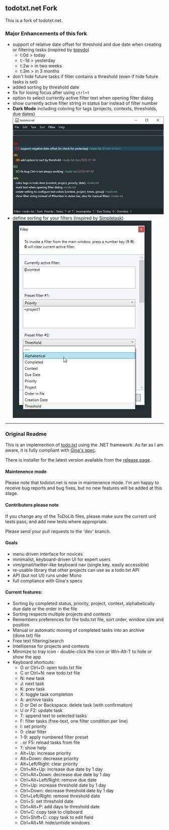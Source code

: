 ## todotxt.net Fork

This is a fork of todotxt.net. 

### Major Enhancements of this fork
- support of relative date offset for threshold and due date when creating or filtering tasks (inspired by [topydo](https://github.com/bram85/topydo))
	- t:0d > today
	- t:-1d > yesterday
	- t:2w > in two weeks
	- t:3m > in 3 months
- don't hide future tasks if filter contains a threshold (even if hide future tasks is set)
- added sorting by threshold date
- fix for losing focus after using `ctrl+t`
- option to select currently active filter text when opening filter dialog
- show currently active filter string in status bar instead of filter number
- **Dark Mode** including coloring for tags (projects, contexts, thresholds, due dates)
![](main.png)
- define sorting for your filters (inspired by [Simpletask](https://github.com/mpcjanssen/simpletask-android))
![](filter_dialog.png)
----

### Original Readme

This is an implemention of [todo.txt](http://todotxt.com/) using the .NET framework. As far as I am aware, it is fully compliant with [Gina's spec](https://github.com/ginatrapani/todo.txt-cli/wiki/The-Todo.txt-Format). 

There is installer for the latest version available from the [release page](https://github.com/benrhughes/todotxt.net/releases).

#### Maintenence mode

Please note that todotxt.net is now in maintenence mode. I'm am happy to receive bug reports and bug fixes, but no new features will be added at this stage.

#### Contributors please note

If you change any of the ToDoLib files, please make sure the current unit tests pass, and add new tests where appropriate.

Please send your pull requests to the 'dev' branch. 

#### Goals

 - menu driven interface for novices
 - minimalist, keyboard-driven UI for expert users
 - vim/gmail/twitter-like keyboard nav (single key, easily accessible)
 - re-usable library that other projects can use as a todo.txt API
 - API (but not UI) runs under Mono
 - full compliance with Gina's specs


#### Current features:

 - Sorting by completed status, priority, project, context, alphabetically due date or the order in the file
 - Sorting respects multiple projects and contexts
 - Remembers preferences for the todo.txt file, sort order, window size and position
 - Manual or automatic moving of completed tasks into an archive (done.txt) file
 - Free text filtering/search
 - Intellisense for projects and contexts
 - Minimize to tray icon - double-click the icon or Win-Alt-T to hide or show the app
 - Keyboard shortcuts:
	- O or Ctrl+O: open todo.txt file
	- C or Ctrl+N: new todo.txt file
	- N: new task
	- J: next task
	- K: prev task
	- X: toggle task completion
	- A: archive tasks
	- D or Del or Backspace: delete task (with confirmation)
	- U or F2: update task
    - T: append text to selected tasks
	- F: filter tasks (free-text, one filter condition per line)
	- I: set priority
    - 0: clear filter
    - 1-9: apply numbered filter preset
	- . or F5: reload tasks from file
	- ?: show help
	- Alt+Up: increase priority
	- Alt+Down: decrease priority
	- Alt+Left/Right: clear priority
 	- Ctrl+Alt+Up: increase due date by 1 day
	- Ctrl+Alt+Down: decrease due date by 1 day
    - Ctrl+Alt+Left/Right: remove due date 
    - Ctrl+Up: increase threshold date by 1 day
	- Ctrl+Down: decrease threshold date by 1 day
    - Ctrl+Left/Right: remove threshold date 
	- Ctrl+S: set threshold date 
	- Ctrl+Alt+P: add days to threshold date 
	- Ctrl+C: copy task to clipboard
	- Ctrl+Shift+C: copy task to edit field
	- Ctrl+Alt+M: hide/unhide windows
